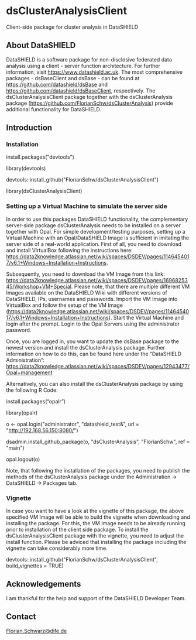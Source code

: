 # dsClusterAnalysisClient
Client-side package for cluster analysis in DataSHIELD


## About DataSHIELD

DataSHIELD is a software package for non-disclosive federated data analysis using a client - server function architecture. For further information, visit https://www.datashield.ac.uk. The most comprehensive packages - dsBaseClient and dsBase - can be found at https://github.com/datashield/dsBase and https://github.com/datashield/dsBaseClient, respectively.
The dsClusterAnalysisClient package together with the dsClusterAnalysis package (https://github.com/FlorianSchw/dsClusterAnalysis) provide additional functionality for DataSHIELD.


## Introduction


### Installation

install.packages("devtools")

library(devtools)

devtools::install_github("FlorianSchw/dsClusterAnalysisClient")

library(dsClusterAnalysisClient)


### Setting up a Virtual Machine to simulate the server side

In order to use this packages DataSHIELD functionality, the complementary server-side package dsClusterAnalysis needs to be installed on a server together with Opal. For simple development/testing purposes, setting up a Virtual Machine with an Opal/DataSHIELD Image is sufficient in imitating the server side of a real-world application. First of all, you need to download and install VirtualBox following the instructions here: https://data2knowledge.atlassian.net/wiki/spaces/DSDEV/pages/1146454017/v6.1+Windows+Installation+Instructions. 

Subsequently, you need to download the VM Image from this link: https://data2knowledge.atlassian.net/wiki/spaces/DSDEV/pages/1696825345/Workshop+VM+Special. Please note, that there are multiple different VM Images available on the DataSHIELD Wiki with different versions of DataSHIELD, IPs, usernames and passwords. 
Import the VM Image into VirtualBox and follow the setup of the VM Image (https://data2knowledge.atlassian.net/wiki/spaces/DSDEV/pages/1146454017/v6.1+Windows+Installation+Instructions). Start the Virtual Machine and login after the prompt. Login to the Opal Servers using the administrator password. 

Once, you are logged in, you want to update the dsBase package to the newest version and install the dsClusterAnalysis package. Further information on how to do this, can be found here under the “DataSHIELD Administration”: https://data2knowledge.atlassian.net/wiki/spaces/DSDEV/pages/12943477/Opal+management



Alternatively, you can also install the dsClusterAnalysis package by using the following R Code:

install.packages(“opalr”)

library(opalr)

o <- opal.login("administrator", "datashield_test&", url = "http://192.168.56.150:8080/")

dsadmin.install_github_package(o, "dsClusterAnalysis", "FlorianSchw", ref = "main")

opal.logout(o)


Note, that following the installation of the packages, you need to publish the methods of the dsClusterAnalysis package under the Administration -> DataSHIELD -> Packages tab.

### Vignette

In case you want to have a look at the vignette of this package, the above specified VM Image will be able to build the vignette when downloading and installing the package. For this, the VM Image needs to be already running prior to installation of the client side package. To install the dsClusterAnalysisClient package with the vignette, you need to adjust the install function. Please be adviced that installing the package including the vignette can take considerably more time.

devtools::install_github("FlorianSchw/dsClusterAnalysisClient", build_vignettes = TRUE)

## Acknowledgements

I am thankful for the help and support of the DataSHIELD Developer Team.


## Contact

Florian.Schwarz@dife.de


